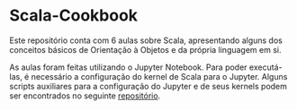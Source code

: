# Scala-Cookbook

Este repositório conta com 6 aulas sobre Scala, apresentando alguns dos conceitos básicos de Orientação à Objetos e da própria linguagem em si.

As aulas foram feitas utilizando o Jupyter Notebook. Para poder executá-las, é necessário a configuração do kernel de Scala para o Jupyter. Alguns scripts auxiliares para a configuração do Jupyter e de seus kernels podem ser encontrados no seguinte [repositório](https://github.com/lucaspg96/useful-scripts/tree/master/jupyter).
